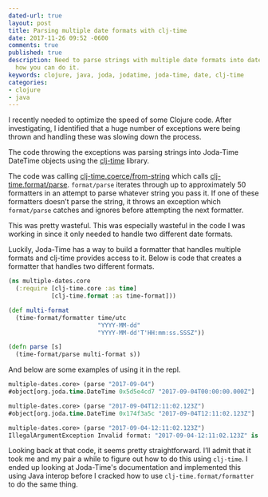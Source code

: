 ```yaml
---
dated-url: true
layout: post
title: Parsing multiple date formats with clj-time
date: 2017-11-26 09:52 -0600
comments: true
published: true
description: Need to parse strings with multiple date formats into dates? Here is
  how you can do it.
keywords: clojure, java, joda, jodatime, joda-time, date, clj-time
categories:
- clojure
- java
---
```


I recently needed to optimize the speed of some Clojure code. After investigating, I identified that a huge number of exceptions were being thrown and handling these was slowing down the process.

The code throwing the exceptions was parsing strings into Joda-Time DateTime objects using the [clj-time](https://github.com/clj-time/clj-time) library.

The code was calling [clj-time.coerce/from-string](https://github.com/clj-time/clj-time/blob/cce58248937bc05452ebfc8b65134961227a554e/src/clj_time/coerce.clj#L33-L38) which calls [clj-time.format/parse](https://github.com/clj-time/clj-time/blob/cce58248937bc05452ebfc8b65134961227a554e/src/clj_time/format.clj#L156-L165). `format/parse` iterates through up to approximately 50 formatters in an attempt to parse whatever string you pass it. If one of these formatters doesn’t parse the string, it throws an exception which `format/parse` catches and ignores before attempting the next formatter.

This was pretty wasteful. This was especially wasteful in the code I was working in since it only needed to handle two different date formats.

Luckily, Joda-Time has a way to build a formatter that handles multiple formats and clj-time provides access to it. Below is code that creates a formatter that handles two different formats.

```clojure
(ns multiple-dates.core
  (:require [clj-time.core :as time]
            [clj-time.format :as time-format]))

(def multi-format
  (time-format/formatter time/utc
                         "YYYY-MM-dd"
                         "YYYY-MM-dd'T'HH:mm:ss.SSSZ"))

(defn parse [s]
  (time-format/parse multi-format s))
```

And below are some examples of using it in the repl.

```clojure
multiple-dates.core> (parse "2017-09-04")
#object[org.joda.time.DateTime 0x5d5e4cd7 "2017-09-04T00:00:00.000Z"]

multiple-dates.core> (parse "2017-09-04T12:11:02.123Z")
#object[org.joda.time.DateTime 0x174f3a5c "2017-09-04T12:11:02.123Z"]

multiple-dates.core> (parse "2017-09-04-12:11:02.123Z")
IllegalArgumentException Invalid format: "2017-09-04-12:11:02.123Z" is malformed at "-12:11:02.123Z"  org.joda.time.format.DateTimeFormatter.parseDateTime (DateTimeFormatter.java:945)
```

Looking back at that code, it seems pretty straightforward. I’ll admit that it took me and my pair a while to figure out how to do this using `clj-time`. I ended up looking at Joda-Time's documentation and implemented this using Java interop before I cracked how to use `clj-time.format/formatter` to do the same thing.